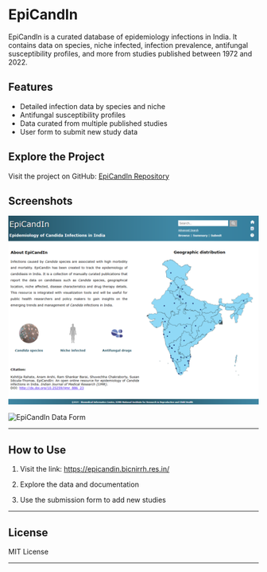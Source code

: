 # EpiCandIn

EpiCandIn is a curated database of epidemiology infections in India. It contains data on species, niche infected, infection prevalence, antifungal susceptibility profiles, and more from studies published between 1972 and 2022.

## Features
- Detailed infection data by species and niche
- Antifungal susceptibility profiles
- Data curated from multiple published studies
- User form to submit new study data

## Explore the Project

Visit the project on GitHub: [EpiCandIn Repository](https://github.com/your-username/your-repo)

## Screenshots

![EpiCandIn Dashboard](images/home.png)

![EpiCandIn Data Form](images/nic.png)

---

## How to Use

1. Visit the link:
https://epicandin.bicnirrh.res.in/

2. Explore the data and documentation
3. Use the submission form to add new studies

---

## License

MIT License

---



